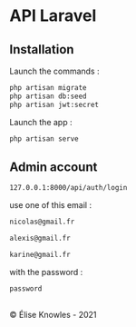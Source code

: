 # API Laravel

## Installation

Launch the commands :

```bash
php artisan migrate
php artisan db:seed
php artisan jwt:secret
```
Launch the app : 

```bash
php artisan serve
```

## Admin account

```bash
127.0.0.1:8000/api/auth/login
```
use one of this email :

```bash
nicolas@gmail.fr 

alexis@gmail.fr

karine@gmail.fr
```

with the password : 

```bash
password
```
##
© Élise Knowles - 2021